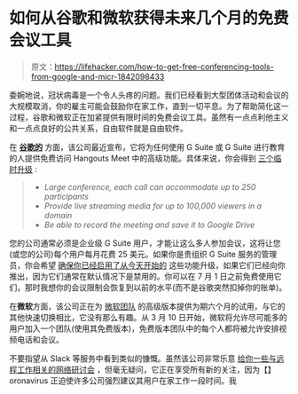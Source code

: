 # 如何从谷歌和微软获得未来几个月的免费会议工具

> 原文：<https://lifehacker.com/how-to-get-free-conferencing-tools-from-google-and-micr-1842098433>

委婉地说，冠状病毒是一个令人头疼的问题。我们已经看到大型团体活动和会议的大规模取消，你的雇主可能会鼓励你在家工作，直到一切平息。为了帮助简化这一过程，谷歌和微软正在加紧提供有限时间的免费会议工具。虽然有一点点利他主义和一点点良好的公共关系，自由软件就是自由软件。



在 [**谷歌的**](https://cloud.google.com/blog/products/g-suite/helping-businesses-and-schools-stay-connected-in-response-to-coronavirus) 方面，该公司最近宣布，它将为任何使用 G Suite 或 G Suite 进行教育的人提供免费访问 Hangouts Meet 中的高级功能。具体来说，你会得到 [三个临时升级](https://cloud.google.com/blog/products/g-suite/helping-businesses-and-schools-stay-connected-in-response-to-coronavirus) :

> *   *Large conference, each call can accommodate up to 250 participants*
> *   *Provide live streaming media for up to 100,000 viewers in a domain*
> *   *Be able to record the meeting and save it to Google Drive*

您的公司通常必须是企业级 G Suite 用户，才能让这么多人参加会议，这将让您(或您的公司)每个用户每月花费 25 美元。如果你是贵组织 G Suite 服务的管理员，你会希望 [确保你已经启用了从今天开始的](https://gsuiteupdates.googleblog.com/2020/03/enabling-hangouts-meet-premium-features.html) 这些功能升级，如果它们已经向你推出，因为它们通常在默认情况下是禁用的。你可以在 7 月 1 日之前免费使用它们，那时我想你的会议限制会恢复到以前的水平(而不是谷歌突然扣掉你的账单)。

在**微软**方面，该公司正在为 [微软团队](https://www.microsoft.com/en-us/microsoft-365/business/office-365-enterprise-e1-business-software?activetab=pivot%3aoverviewtab) 的高级版本提供为期六个月的试用，与它的其他快速切换相比，它没有那么有趣。从 3 月 10 日开始，微软将允许尽可能多的用户加入一个团队(使用其免费版本)，免费版本团队中的每个人都将被允许安排视频电话和会议。

不要指望从 Slack 等服务中看到类似的慷慨。虽然该公司非常乐意 [给你一些与远程工作相关的网络研讨会](https://slackhq.com/managing-remote-work-in-slack) ，但毫无疑问，它正在享受所有新的关注，因为【】oronavirus 正迫使许多公司强烈建议其用户在家工作一段时间。我
